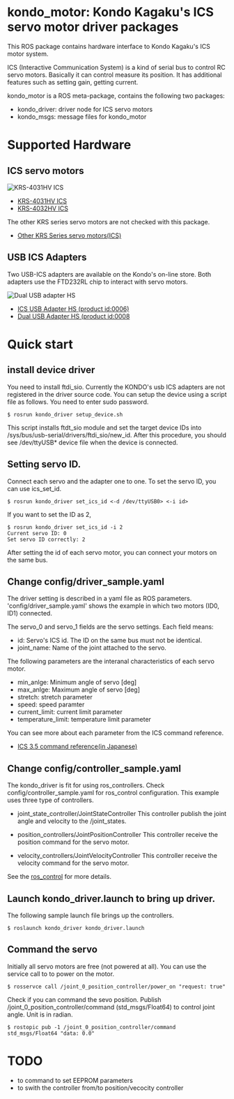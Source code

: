 # kondo_motor: Kondo Kagaku's ICS servo motor driver packages

This ROS package contains hardware interface to Kondo Kagaku's ICS
motor system.

 ICS (Interactive Communication System) is a kind of
serial bus to control RC servo motors. Basically it can control
measure its position. It has additional features such as setting gain,
getting current.

kondo_motor is a ROS meta-package, contains the following two
packages:

- kondo_driver: driver node for ICS servo motors
- kondo_msgs: message files for kondo_motor

# Supported Hardware

## ICS servo motors

![KRS-4031HV ICS](http://kondo-robot.com/w/wp-content/uploads/03048_11-400x400.jpg)

- [KRS-4031HV ICS](http://kondo-robot.com/product/krs-4031hv-ics)
- [KRS-4032HV ICS](http://kondo-robot.com/product/krs-4032hv-ics)

The other KRS series servo motors are not checked with this package.

- [Other KRS Series servo
  motors(ICS)](http://kondo-robot.com/product-category/servomotor/krs)

## USB ICS Adapters

Two USB-ICS adapters are available on the Kondo's on-line store. Both
adapters use the FTD232RL chip to interact with servo motors.

![Dual USB adapter HS](http://kondo-robot.com/w/wp-content/uploads/021161-400x400.jpg)

* [ICS USB Adapter HS (product id:0006)](http://www.kopropo.co.jp/sys/archives/4315)
* [Dual USB Adapter HS (product id:0008](http://kondo-robot.com/product/02116)

# Quick start

## install device driver

You need to install ftdi_sio. Currently the KONDO's usb ICS adapters
are not registered in the driver source code. You can setup the device
using a script file as follows. You need to enter sudo password.

```
$ rosrun kondo_driver setup_device.sh
```

This script installs ftdt_sio module and set the target device IDs
into /sys/bus/usb-serial/drivers/ftdi_sio/new_id. After this
procedure, you should see /dev/ttyUSB* device file when the device is
connected.

## Setting servo ID.  

Connect each servo and the adapter one to one.  To set the servo
ID, you can use ics_set_id.

```
$ rosrun kondo_driver set_ics_id <-d /dev/ttyUSB0> <-i id>
```

If you want to set the ID as 2,

```
$ rosrun kondo_driver set_ics_id -i 2
Current servo ID: 0
Set servo ID correctly: 2
```

After setting the id of each servo motor, you can connect your motors
on the same bus.

## Change config/driver_sample.yaml

The driver setting is described in a yaml file as ROS
parameters. 'config/driver_sample.yaml' shows the example in which two motors
(ID0, ID1) connected.

The servo_0 and servo_1 fields are the servo settings. Each field
means:

* id: Servo's ICS id. The ID on the same bus must not be identical.
* joint_name: Name of the joint attached to the servo.

The following parameters are the interanal characteristics of each
servo motor.

- min_anlge: Minimum angle of servo [deg]
- max_anlge: Maximum angle of servo [deg]
- stretch: stretch parameter
- speed: speed paramter
- current_limit: current limit parameter 
- temperature_limit: temperature limit parameter

You can see more about each parameter from the ICS command reference.

- [ICS 3.5 command reference(in Japanese)](http://kondo-robot.com/w/wp-content/uploads/ICS3.5_SoftwareManual_1_1.pdf)

## Change config/controller_sample.yaml

The kondo_driver is fit for using ros_controllers. Check
config/controller_sample.yaml for ros_control configuration. This
example uses three type of controllers.

- joint_state_controller/JointStateController 
  This controller publish the joint angle and velocity to the /joint_states.

- position_controllers/JointPositionController 
  This controller receive the position command for the servo motor.

- velocity_controllers/JointVelocityController
  This controller receive the velocity command for the servo motor.

See the [ros_control](http://wiki.ros.org/ros_control) for more
details.

## Launch kondo_driver.launch to bring up driver.

The following sample launch file brings up the controllers. 

```
$ roslaunch kondo_driver kondo_driver.launch
```

## Command the servo

Initially all servo motors are free (not powered at all). You can use the service call to to power on the motor.

```
$ rosservce call /joint_0_position_controller/power_on "request: true"
```

Check if you can command the sevo position. Publish
/joint_0_position_controller/command (std_msgs/Float64) to control
joint angle. Unit is in radian.

```
$ rostopic pub -1 /joint_0_position_controller/command std_msgs/Float64 "data: 0.0"
```

# TODO

- to command to set EEPROM parameters
- to swith the controller from/to position/vecocity controller
